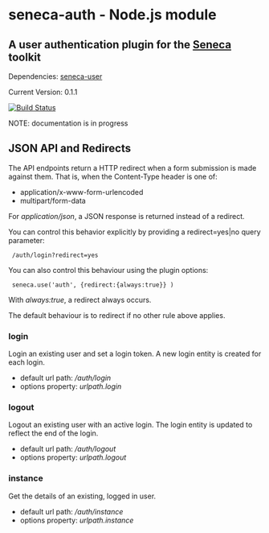 # seneca-auth - Node.js module

## A user authentication plugin for the [Seneca](/rjrodger/seneca) toolkit

Dependencies: [seneca-user](/rjrodger/seneca-user)

Current Version: 0.1.1

[![Build Status](https://secure.travis-ci.org/rjrodger/seneca-auth.png?b)](http://travis-ci.org/rjrodger/seneca-auth)

NOTE: documentation is in progress



## JSON API and Redirects

The API endpoints return a HTTP redirect when a form submission is
made against them. That is, when the Content-Type header is one of:

   * application/x-www-form-urlencoded
   * multipart/form-data

For _application/json_, a JSON response is returned instead of a redirect.

You can control this behavior explicitly by providing a redirect=yes|no query parameter:

     /auth/login?redirect=yes

You can also control this behaviour using the plugin options:

     seneca.use('auth', {redirect:{always:true}} )

With _always:true_, a redirect always occurs.

The default behaviour is to redirect if no other rule above applies.


### login

Login an existing user and set a login token. A new login entity is created for each login.

   * default url path: _/auth/login_
   * options property: _urlpath.login_



### logout

Logout an existing user with an active login. The login entity is updated to reflect the end of the login.

   * default url path: _/auth/logout_
   * options property: _urlpath.logout_



### instance

Get the details of an existing, logged in user.

   * default url path: _/auth/instance_
   * options property: _urlpath.instance_




 



